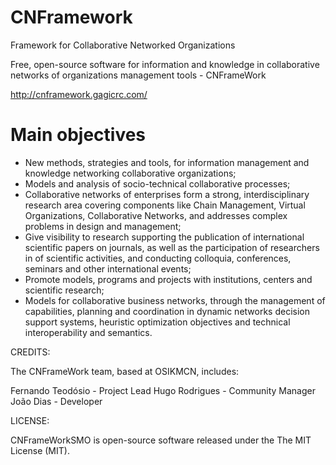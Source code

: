 CNFramework
===========

Framework for Collaborative Networked Organizations

Free, open-source software for information and knowledge in collaborative networks of organizations management tools - CNFrameWork

http://cnframework.gagicrc.com/

Main objectives
===============

- New methods, strategies and tools, for information management and knowledge networking collaborative organizations; 
- Models and analysis of socio-technical collaborative processes; 
- Collaborative networks of enterprises form a strong, interdisciplinary research area covering components like Chain Management, Virtual Organizations, Collaborative Networks, and addresses complex problems in design and management; 
- Give visibility to research supporting the publication of international scientific papers on journals, as well as the participation of researchers in of scientific activities, and conducting colloquia, conferences, seminars and other international events; 
- Promote models, programs and projects with institutions, centers and scientific research;
- Models for collaborative business networks, through the management of capabilities, planning and coordination in dynamic networks decision support systems, heuristic optimization objectives and technical interoperability and semantics.

CREDITS:

The CNFrameWork team, based at OSIKMCN, includes:

Fernando Teodósio - Project Lead
Hugo Rodrigues - Community Manager
João Dias - Developer

LICENSE:

CNFrameWorkSMO is open-source software released under the The MIT License (MIT).
